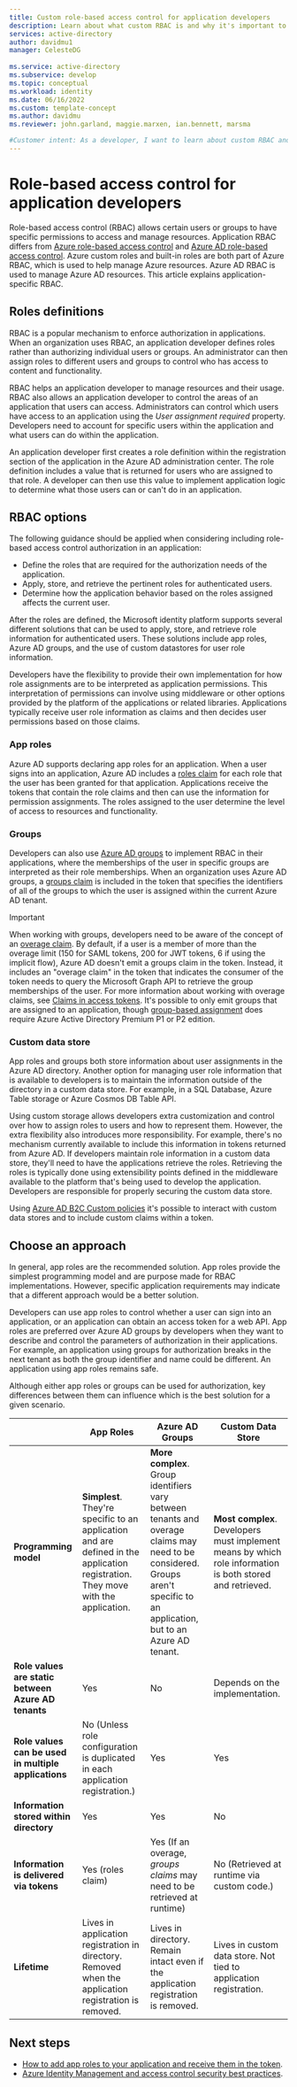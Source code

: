 ```yaml
---
title: Custom role-based access control for application developers
description: Learn about what custom RBAC is and why it's important to implement in applications.
services: active-directory
author: davidmu1
manager: CelesteDG
 
ms.service: active-directory
ms.subservice: develop
ms.topic: conceptual
ms.workload: identity 
ms.date: 06/16/2022
ms.custom: template-concept
ms.author: davidmu
ms.reviewer: john.garland, maggie.marxen, ian.bennett, marsma

#Customer intent: As a developer, I want to learn about custom RBAC and why I need to use it in my application.
---
```


# Role-based access control for application developers

Role-based access control (RBAC) allows certain users or groups to have specific permissions to access and manage resources. Application RBAC differs from [Azure role-based access control](../../role-based-access-control/overview.md) and [Azure AD role-based access control](../roles/custom-overview.md#understand-azure-ad-role-based-access-control). Azure custom roles and built-in roles are both part of Azure RBAC, which is used to help manage Azure resources. Azure AD RBAC is used to manage Azure AD resources. This article explains application-specific RBAC.

## Roles definitions

RBAC is a popular mechanism to enforce authorization in applications. When an organization uses RBAC, an application developer defines roles rather than authorizing individual users or groups. An administrator can then assign roles to different users and groups to control who has access to content and functionality.

RBAC helps an application developer to manage resources and their usage. RBAC also allows an application developer to control the areas of an application that users can access. Administrators can control which users have access to an application using the *User assignment required* property. Developers need to account for specific users within the application and what users can do within the application.

An application developer first creates a role definition within the registration section of the application in the Azure AD administration center. The role definition includes a value that is returned for users who are assigned to that role. A developer can then use this value to implement application logic to determine what those users can or can't do in an application.

## RBAC options

The following guidance should be applied when considering including role-based access control authorization in an application:

- Define the roles that are required for the authorization needs of the application.
- Apply, store, and retrieve the pertinent roles for authenticated users.
- Determine how the application behavior based on the roles assigned affects the current user.

After the roles are defined, the Microsoft identity platform supports several different solutions that can be used to apply, store, and retrieve role information for authenticated users. These solutions include app roles, Azure AD groups, and the use of custom datastores for user role information.

Developers have the flexibility to provide their own implementation for how role assignments are to be interpreted as application permissions. This interpretation of permissions can involve using middleware or other options provided by the platform of the applications or related libraries. Applications typically receive user role information as claims and then decides user permissions based on those claims.

### App roles

Azure AD supports declaring app roles for an application. When a user signs into an application, Azure AD includes a [roles claim](./access-tokens.md#payload-claims) for each role that the user has been granted for that application. Applications receive the tokens that contain the role claims and then can use the information for permission assignments. The roles assigned to the user determine the level of access to resources and functionality.

### Groups

Developers can also use [Azure AD groups](../fundamentals/active-directory-manage-groups.md) to implement RBAC in their applications, where the memberships of the user in specific groups are interpreted as their role memberships. When an organization uses Azure AD groups, a [groups claim](./access-tokens.md#payload-claims) is included in the token that specifies the identifiers of all of the groups to which the user is assigned within the current Azure AD tenant.

> [!IMPORTANT]
> When working with groups, developers need to be aware of the concept of an [overage claim](./access-tokens.md#payload-claims). By default, if a user is a member of more than the overage limit (150 for SAML tokens, 200 for JWT tokens, 6 if using the implicit flow), Azure AD doesn't emit a groups claim in the token. Instead, it includes an "overage claim" in the token that indicates the consumer of the token needs to query the Microsoft Graph API to retrieve the group memberships of the user. For more information about working with overage claims, see [Claims in access tokens](./access-tokens.md#claims-in-access-tokens). It's possible to only emit groups that are assigned to an application, though [group-based assignment](../manage-apps/assign-user-or-group-access-portal.md) does require Azure Active Directory Premium P1 or P2 edition.

### Custom data store

App roles and groups both store information about user assignments in the Azure AD directory. Another option for managing user role information that is available to developers is to maintain the information outside of the directory in a custom data store. For example, in a SQL Database, Azure Table storage or Azure Cosmos DB Table API.

Using custom storage allows developers extra customization and control over how to assign roles to users and how to represent them. However, the extra flexibility also introduces more responsibility. For example, there's no mechanism currently available to include this information in tokens returned from Azure AD. If developers maintain role information in a custom data store, they'll need to have the applications retrieve the roles. Retrieving the roles is typically done using extensibility points defined in the middleware available to the platform that's being used to develop the application. Developers are responsible for properly securing the custom data store.

Using [Azure AD B2C Custom policies](../../active-directory-b2c/custom-policy-overview.md) it's possible to interact with custom data stores and to include custom claims within a token.

## Choose an approach

In general, app roles are the recommended solution. App roles provide the simplest programming model and are purpose made for RBAC implementations. However, specific application requirements may indicate that a different approach would be a better solution.

Developers can use app roles to control whether a user can sign into an application, or an application can obtain an access token for a web API. App roles are preferred over Azure AD groups by developers when they want to describe and control the parameters of authorization in their applications. For example, an application using groups for authorization breaks in the next tenant as both the group identifier and name could be different. An application using app roles remains safe.

Although either app roles or groups can be used for authorization, key differences between them can influence which is the best solution for a given scenario.

|          |App Roles |Azure AD Groups |Custom Data Store|
|----------|-----------|------------|-----------------|
|**Programming model** |**Simplest**. They're specific to an application and are defined in the application registration. They move with the application.|**More complex**. Group identifiers vary between tenants and overage claims may need to be considered. Groups aren't specific to an application, but to an Azure AD tenant.|**Most complex**. Developers must implement means by which role information is both stored and retrieved.|
|**Role values are static between Azure AD tenants**|Yes  |No |Depends on the implementation.|
|**Role values can be used in multiple applications**|No (Unless role configuration is duplicated in each application registration.)|Yes |Yes |
|**Information stored within directory**|Yes  |Yes |No |
|**Information is delivered via tokens**|Yes (roles claim)  |Yes (If an overage, *groups claims* may need to be retrieved at runtime) |No (Retrieved at runtime via custom code.) |
|**Lifetime**|Lives in application registration in directory. Removed when the application registration is removed.|Lives in directory. Remain intact even if the application registration is removed. |Lives in custom data store. Not tied to application registration.|

## Next steps

- [How to add app roles to your application and receive them in the token](./howto-add-app-roles-in-azure-ad-apps.md).
- [Azure Identity Management and access control security best practices](../../security/fundamentals/identity-management-best-practices.md).